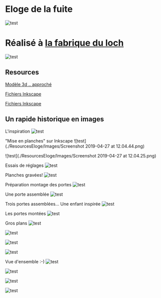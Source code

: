 # Eloge de la fuite

![test](./ResourcesEloge/Images/image1.png)

# Réalisé à [la fabrique du loch](https://www.lafabriqueduloch.org/fr/accueil/)

![test](./ResourcesEloge/Images/Logo-carre.png)

## Resources

[Modèle 3d .. approché](./ResourcesEloge/Modele3DNX/Assemblage.zip)

[Fichiers Inkscape](./ResourcesEloge/Inkscape/Archive.zip)

[Fichiers Inkscape](./ResourcesEloge/Inkscape/)


## Un rapide historique en images

L'inspiration
![test](./ResourcesEloge/Images/Laborit-Henri-Eloge-De-La-Fuite-Livre-1023096599_L.jpg)


"Mise en planches" sur Inkscape
![test](./ResourcesEloge/Images/Screenshot 2019-04-27 at 12.04.44.png)

![test](./ResourcesEloge/Images/Screenshot 2019-04-27 at 12.04.25.png)

Essais de réglages
![test](./ResourcesEloge/Images/UNADJUSTEDNONRAW_thumb_10444.jpg)

Planches gravées!
![test](./ResourcesEloge/Images/qg79WgYbRJuI6KraO0m1pw_thumb_101f6.jpg)

Préparation montage des portes
![test](./ResourcesEloge/Images/UNADJUSTEDNONRAW_thumb_101f8.jpg)

Une porte assemblée
![test](./ResourcesEloge/Images/UNADJUSTEDNONRAW_thumb_1030b.jpg)

Trois portes assemblées... Une enfant inspirée
![test](./ResourcesEloge/Images/UNADJUSTEDNONRAW_thumb_10321.jpg)

Les portes montées
![test](./ResourcesEloge/Images/UNADJUSTEDNONRAW_thumb_10381.jpg)

Gros plans
![test](./ResourcesEloge/Images/UNADJUSTEDNONRAW_thumb_10441.jpg)


![test](./ResourcesEloge/Images/UNADJUSTEDNONRAW_thumb_10385.jpg)


![test](./ResourcesEloge/Images/UNADJUSTEDNONRAW_thumb_10384.jpg)

![test](./ResourcesEloge/Images/UNADJUSTEDNONRAW_thumb_10383.jpg)

Vue d'ensemble :-)
![test](./ResourcesEloge/Images/UNADJUSTEDNONRAW_thumb_10386.jpg)

![test](./ResourcesEloge/Images/UNADJUSTEDNONRAW_thumb_1037b.jpg)

![test](./ResourcesEloge/Images/UNADJUSTEDNONRAW_thumb_1037d.jpg)

![test](./ResourcesEloge/Images/image1.png)
